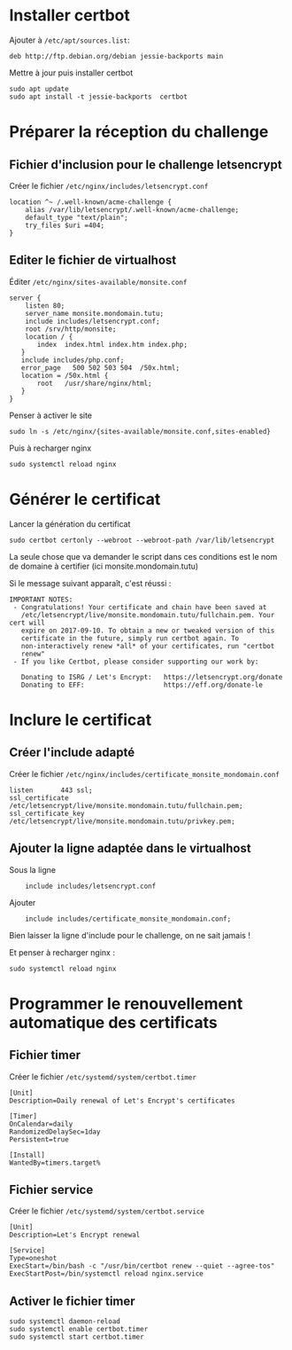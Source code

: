 # Installer certbot
Ajouter à `/etc/apt/sources.list`:
```
deb http://ftp.debian.org/debian jessie-backports main
```
Mettre à jour puis installer certbot
```
sudo apt update
sudo apt install -t jessie-backports  certbot
```

# Préparer la réception du challenge
## Fichier d'inclusion pour le challenge letsencrypt

Créer le fichier `/etc/nginx/includes/letsencrypt.conf`
```
location ^~ /.well-known/acme-challenge {
    alias /var/lib/letsencrypt/.well-known/acme-challenge;
    default_type "text/plain";
    try_files $uri =404;
}
```
## Editer le fichier de virtualhost

Éditer `/etc/nginx/sites-available/monsite.conf`
```
server {
    listen 80;
    server_name monsite.mondomain.tutu;
    include includes/letsencrypt.conf;
    root /srv/http/monsite;
    location / {
       index  index.html index.htm index.php;
   }
   include includes/php.conf;
   error_page   500 502 503 504  /50x.html;
   location = /50x.html {
       root   /usr/share/nginx/html;
   }
}
```
Penser à activer le site

```
sudo ln -s /etc/nginx/{sites-available/monsite.conf,sites-enabled}
```

Puis à recharger nginx

```
sudo systemctl reload nginx
```
# Générer le certificat

Lancer la génération du certificat
```
sudo certbot certonly --webroot --webroot-path /var/lib/letsencrypt
```
La seule chose que va demander le script dans ces conditions est le nom de domaine à certifier (ici monsite.mondomain.tutu)

Si le message suivant apparaît, c'est réussi :
```
IMPORTANT NOTES:
 - Congratulations! Your certificate and chain have been saved at
   /etc/letsencrypt/live/monsite.mondomain.tutu/fullchain.pem. Your cert will
   expire on 2017-09-10. To obtain a new or tweaked version of this
   certificate in the future, simply run certbot again. To
   non-interactively renew *all* of your certificates, run "certbot
   renew"
 - If you like Certbot, please consider supporting our work by:

   Donating to ISRG / Let's Encrypt:   https://letsencrypt.org/donate
   Donating to EFF:                    https://eff.org/donate-le
```
# Inclure le certificat
## Créer l'include adapté

Créer le fichier  `/etc/nginx/includes/certificate_monsite_mondomain.conf`
```
listen       443 ssl;
ssl_certificate /etc/letsencrypt/live/monsite.mondomain.tutu/fullchain.pem;
ssl_certificate_key /etc/letsencrypt/live/monsite.mondomain.tutu/privkey.pem;
```

## Ajouter la ligne adaptée dans le virtualhost

Sous la ligne
```
    include includes/letsencrypt.conf
```
Ajouter
```
    include includes/certificate_monsite_mondomain.conf;
```

Bien laisser la ligne d'include pour le challenge, on ne sait jamais !

Et penser à recharger nginx :
```
sudo systemctl reload nginx
```

# Programmer le renouvellement automatique des certificats
## Fichier timer

Créer le fichier `/etc/systemd/system/certbot.timer`
```
[Unit]
Description=Daily renewal of Let's Encrypt's certificates

[Timer]
OnCalendar=daily
RandomizedDelaySec=1day
Persistent=true

[Install]
WantedBy=timers.target%
```
## Fichier service

Créer le fichier `/etc/systemd/system/certbot.service`
```
[Unit]
Description=Let's Encrypt renewal

[Service]
Type=oneshot
ExecStart=/bin/bash -c "/usr/bin/certbot renew --quiet --agree-tos"
ExecStartPost=/bin/systemctl reload nginx.service
```
## Activer le fichier timer
```
sudo systemctl daemon-reload
sudo systemctl enable certbot.timer
sudo systemctl start certbot.timer
```
